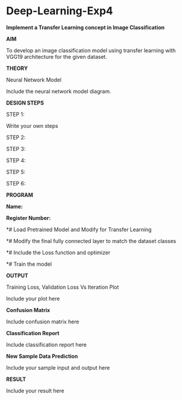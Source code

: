 # Deep-Learning-Exp4

**Implement a Transfer Learning concept in Image Classification**

**AIM**

To develop an image classification model using transfer learning with VGG19 architecture for the given dataset.

**THEORY**

Neural Network Model

Include the neural network model diagram.

**DESIGN STEPS**

STEP 1:

Write your own steps

STEP 2:

STEP 3:

STEP 4:

STEP 5:

STEP 6:

**PROGRAM**

**Name:**

**Register Number:**

*# Load Pretrained Model and Modify for Transfer Learning

*# Modify the final fully connected layer to match the dataset classes

*# Include the Loss function and optimizer

*# Train the model

**OUTPUT**

Training Loss, Validation Loss Vs Iteration Plot

Include your plot here

**Confusion Matrix**

Include confusion matrix here

**Classification Report**

Include classification report here

**New Sample Data Prediction**

Include your sample input and output here

**RESULT**

Include your result here
